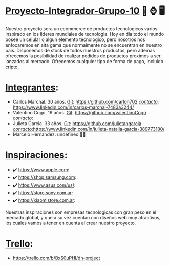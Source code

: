 # <ins>Proyecto-Integrador-Grupo-10</ins> 📱 ⌚ 🖥️

Nuestro proyecto sera un ecommerce de productos tecnologicos varios inspirado en los lideres mundiales de tecnologia.
Hoy en dia todo el mundo posee un celular o algun elemento tecnologico, pero nosotros nos enfocaremos en alta gama que normalmente no se encuentran en nuestro pais. Disponemos de stock de todos nuestros productos, pero ademas ofrecemos la posibilidad de realizar pedidos de productos proximos a ser lanzados al mercado.
Ofrecemos cualquier tipo de forma de pago, incluido cripto.


# <ins>Integrantes</ins>:
- Carlos Marchal. 30 años.  <ins>Git</ins>: https://github.com/carlon702 <ins>*contacto*</ins>: https://www.linkedin.com/in/carlos-marchal-7483a3244/
- Valentino Cogo. 19 años.  <ins>Git</ins>: https://github.com/valentinoCogo <ins>*contacto*</ins>:
- Julieta Garcia. 33 años.  <ins>Git</ins>: https://github.com/julietangarcia <ins>*contacto*</ins>:https://www.linkedin.com/in/julieta-natalia-garcia-389773180/
- Marcelo Hernandez. undefined 🤷‍♂️

# <ins>Inspiraciones</ins>:
- ✔️ https://www.apple.com: 
- ✔️ https://shop.samsung.com: 
- ✔️ https://www.asus.com/us/:
- ✔️ https://store.sony.com.ar:
- ✔️ https://xiaomistore.com.ar:

Nuestras inspiraciones son empresas tecnologicas con gran peso en el mercado global, y que a su vez cuentan con diseños web muy atractivos, los cuales vamos a tener en cuenta al crear nuestro proyecto.

# <ins>Trello</ins>: 
- https://trello.com/b/BxS0uPHl/dh-project
